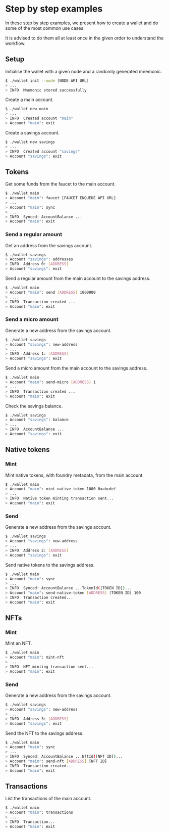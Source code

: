 # Step by step examples

In these step by step examples, we present how to create a wallet and do some of the most common use cases.

It is advised to do them all at least once in the given order to understand the workflow.

## Setup

Initialise the wallet with a given node and a randomly generated mnemonic.
```sh
$ ./wallet init --node [NODE API URL]
> ...
> INFO  Mnemonic stored successfully
```

Create a main account.
```sh
$ ./wallet new main
> ...
> INFO  Created account "main"
> Account "main": exit
```

Create a savings account.
```sh
$ ./wallet new savings
> ...
> INFO  Created account "savings"
> Account "savings": exit
```

## Tokens

Get some funds from the faucet to the main account.
```sh
$ ./wallet main
> Account "main": faucet [FAUCET ENQUEUE API URL]
> ...
> Account "main": sync
> ...
> INFO  Synced: AccountBalance ...
> Account "main": exit
```

### Send a regular amount

Get an address from the savings account.
```sh
$ ./wallet savings
> Account "savings": addresses
> INFO  Address 0: [ADDRESS]
> Account "savings": exit
```

Send a regular amount from the main account to the savings address.
```sh
$ ./wallet main
> Account "main": send [ADDRESS] 1000000
> ...
> INFO  Transaction created ...
> Account "main": exit
```

### Send a micro amount

Generate a new address from the savings account.
```sh
$ ./wallet savings
> Account "savings": new-address
> ...
> INFO  Address 1: [ADDRESS]
> Account "savings": exit
```

Send a micro amount from the main account to the savings address.
```sh
$ ./wallet main
> Account "main": send-micro [ADDRESS] 1
> ...
> INFO  Transaction created ...
> Account "main": exit
```

Check the savings balance.
```sh
$ ./wallet savings
> Account "savings": balance
> ...
> INFO  AccountBalance ...
> Account "savings": exit
```

## Native tokens

### Mint

Mint native tokens, with foundry metadata, from the main account.
```sh
$ ./wallet main
> Account "main": mint-native-token 1000 0xabcdef
> ...
> INFO  Native token minting transaction sent...
> Account "main": exit
```

### Send

Generate a new address from the savings account.
```sh
$ ./wallet savings
> Account "savings": new-address
> ...
> INFO  Address 2: [ADDRESS]
> Account "savings": exit
```

Send native tokens to the savings address.
```sh
$ ./wallet main
> Account "main": sync
> ...
> INFO  Synced: AccountBalance ...TokenId([TOKEN ID])...
> Account "main": send-native-token [ADDRESS] [TOKEN ID] 100
> INFO  Transaction created...
> Account "main": exit
```

## NFTs

### Mint

Mint an NFT.
```sh
$ ./wallet main
> Account "main": mint-nft
> ...
> INFO  NFT minting transaction sent...
> Account "main": exit
```

### Send

Generate a new address from the savings account.
```sh
$ ./wallet savings
> Account "savings": new-address
> ...
> INFO  Address 3: [ADDRESS]
> Account "savings": exit
```

Send the NFT to the savings address.
```sh
$ ./wallet main
> Account "main": sync
> ...
> INFO  Synced: AccountBalance ...NftId([NFT ID])...
> Account "main": send-nft [ADDRESS] [NFT ID]
> INFO  Transaction created...
> Account "main": exit
```

## Transactions

List the transactions of the main account.
```sh
$ ./wallet main
> Account "main": transactions
> ...
> INFO  Transaction...
> Account "main": exit
```

